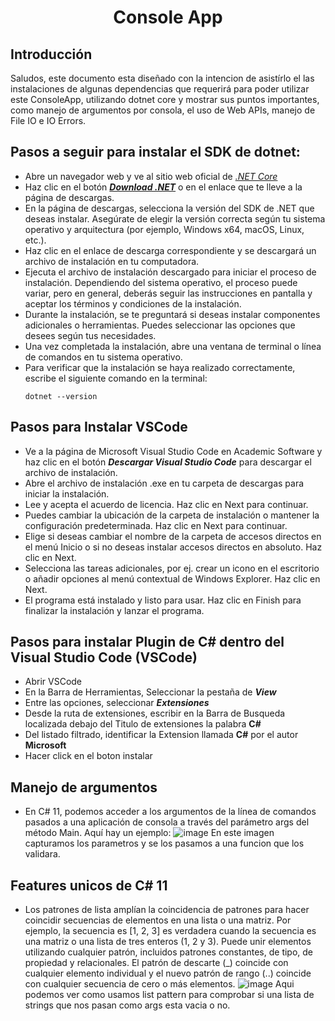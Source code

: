 <h1 align="center"> Console App </h1>

## Introducción

Saludos, este documento esta diseñado con la intencion de asistírlo el las instalaciones de algunas dependencias que requerirá para poder utilizar este ConsoleApp, utilizando dotnet core y mostrar sus puntos importantes, como manejo de argumentos por consola, el uso de Web APIs, manejo de File IO e IO Errors.

## Pasos a seguir para instalar el SDK de dotnet:

- Abre un navegador web y ve al sitio web oficial de [_.NET Core_](https://dotnet.microsfot.com/download)
- Haz clic en el botón [**_Download .NET_**](https://dotnet.microsoft.com/en-us/download/dotnet/thank-you/sdk-7.0.302-windows-x64-installer) o en el enlace que te lleve a la página de descargas.
- En la página de descargas, selecciona la versión del SDK de .NET que deseas instalar. Asegúrate de elegir la versión correcta según tu sistema operativo y arquitectura (por ejemplo, Windows x64, macOS, Linux, etc.).
- Haz clic en el enlace de descarga correspondiente y se descargará un archivo de instalación en tu computadora.
- Ejecuta el archivo de instalación descargado para iniciar el proceso de instalación. Dependiendo del sistema operativo, el proceso puede variar, pero en general, deberás seguir las instrucciones en pantalla y aceptar los términos y condiciones de la instalación.
- Durante la instalación, se te preguntará si deseas instalar componentes adicionales o herramientas. Puedes seleccionar las opciones que desees según tus necesidades.
- Una vez completada la instalación, abre una ventana de terminal o línea de comandos en tu sistema operativo.
- Para verificar que la instalación se haya realizado correctamente, escribe el siguiente comando en la terminal:
    ```.net
    dotnet --version
    ```

## Pasos para Instalar VSCode

- Ve a la página de Microsoft Visual Studio Code en Academic Software y haz clic en el botón _**Descargar Visual Studio Code**_ para descargar el archivo de instalación.
- Abre el archivo de instalación .exe en tu carpeta de descargas para iniciar la instalación.
- Lee y acepta el acuerdo de licencia. Haz clic en Next para continuar.
- Puedes cambiar la ubicación de la carpeta de instalación o mantener la configuración predeterminada. Haz clic en Next para continuar.
- Elige si deseas cambiar el nombre de la carpeta de accesos directos en el menú Inicio o si no deseas instalar accesos directos en absoluto. Haz clic en Next.
- Selecciona las tareas adicionales, por ej. crear un icono en el escritorio o añadir opciones al menú contextual de Windows Explorer. Haz clic en Next.
- El programa está instalado y listo para usar. Haz clic en Finish para finalizar la instalación y lanzar el programa.

## Pasos para instalar Plugin de C# dentro del Visual Studio Code (VSCode)

- Abrir VSCode 
- En la Barra de Herramientas, Seleccionar la pestaña de _**View**_
- Entre las opciones, seleccionar _**Extensiones**_
- Desde la ruta de extensiones, escribir en la Barra de Busqueda localizada debajo del Titulo de extensiones la palabra **C#**
- Del listado filtrado, identificar la Extension llamada **C#** por el autor **Microsoft**
- Hacer click en el boton instalar

## Manejo de argumentos
- En C# 11, podemos acceder a los argumentos de la línea de comandos pasados a una aplicación de consola a través del parámetro args del método Main. Aquí hay un   ejemplo:
  ![image](https://github.com/CesarEnc/ConsoleApp/assets/83259031/b16dce9a-4b09-4d57-90de-fc5f97e5dc04)
  En este imagen capturamos los parametros y se los pasamos a una funcion que los validara.

## Features unicos de C# 11
- Los patrones de lista amplían la coincidencia de patrones para hacer coincidir secuencias de elementos en una lista o una matriz. Por ejemplo, la secuencia es     [1, 2, 3] es verdadera cuando la secuencia es una matriz o una lista de tres enteros (1, 2 y 3). Puede unir elementos utilizando cualquier patrón, incluidos       patrones constantes, de tipo, de propiedad y relacionales. El patrón de descarte (_) coincide con cualquier elemento individual y el nuevo patrón de rango (..)   coincide con cualquier secuencia de cero o más elementos.
  ![image](https://github.com/CesarEnc/ConsoleApp/assets/83259031/3d850bb9-f421-4208-83ed-72cdc721508d)
  Aqui podemos ver como usamos list pattern para comprobar si una lista de strings que nos pasan como args esta vacia o no.

 

